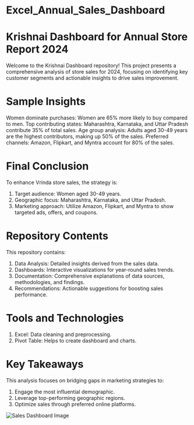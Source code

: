 # Excel_Annual_Sales_Dashboard
# Krishnai Dashboard for Annual Store Report 2024
Welcome to the Krishnai Dashboard repository! 
This project presents a comprehensive analysis of store sales for 2024, focusing on identifying key customer segments and actionable insights to drive sales improvement.

# Sample Insights
Women dominate purchases: Women are 65% more likely to buy compared to men.
Top contributing states: Maharashtra, Karnataka, and Uttar Pradesh contribute 35% of total sales.
Age group analysis: Adults aged 30-49 years are the highest contributors, making up 50% of the sales.
Preferred channels: Amazon, Flipkart, and Myntra account for 80% of the sales.

# Final Conclusion
To enhance Vrinda store sales, the strategy is:
1. Target audience: Women aged 30-49 years.
2. Geographic focus: Maharashtra, Karnataka, and Uttar Pradesh.
3. Marketing approach: Utilize Amazon, Flipkart, and Myntra to show targeted ads, offers, and coupons.

# Repository Contents
This repository contains:
1. Data Analysis: Detailed insights derived from the sales data.
2. Dashboards: Interactive visualizations for year-round sales trends.
3. Documentation: Comprehensive explanations of data sources, methodologies, and findings.
4. Recommendations: Actionable suggestions for boosting sales performance.

# Tools and Technologies
1. Excel: Data cleaning and preprocessing.
2. Pivot Table: Helps to create dashboard and charts.

# Key Takeaways
This analysis focuses on bridging gaps in marketing strategies to:
1. Engage the most influential demographic.
2. Leverage top-performing geographic regions.
3. Optimize sales through preferred online platforms.

![Sales Dashboard Image](https://github.com/user-attachments/assets/19402792-17c0-4139-9e0f-45b2b5db5240)
